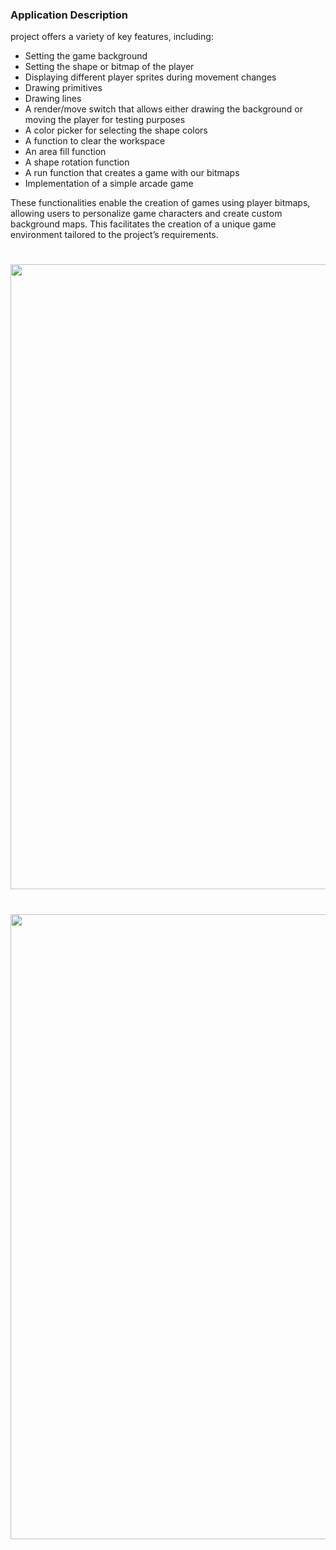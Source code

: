 ### Application Description

project offers a variety of key features, including:

- Setting the game background
- Setting the shape or bitmap of the player
- Displaying different player sprites during movement changes
- Drawing primitives
- Drawing lines
- A render/move switch that allows either drawing the background or moving the player for testing purposes
- A color picker for selecting the shape colors
- A function to clear the workspace
- An area fill function
- A shape rotation function
- A run function that creates a game with our bitmaps
- Implementation of a simple arcade game
 
These functionalities enable the creation of games using player bitmaps, allowing users to personalize game characters and create custom background maps. This facilitates the creation of a unique game environment tailored to the project’s requirements.

<h1 align="center">
  <img src="https://drive.google.com/uc?id=1vBehArBHAzQTUQt5LcFVEPEH9aaGTPYB&export=download" width="1000"/>
  <br>
</h1> 
<h1 align="center">
  <img src="https://drive.google.com/uc?id=1JhY4iEzjFAgHaLu-80VO3quTua48ZB0x&export=download" width="1000"/>
  <br>
</h1> 
